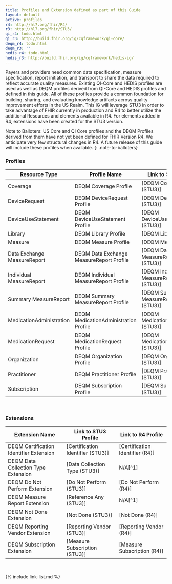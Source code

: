```yaml
---
title: Profiles and Extension defined as part of this Guide
layout: default
active: profiles
r4: http://hl7.org/fhir/R4/
r3: http://hl7.org/fhir/STU3/
qi_r4: todo.html
qi_r3: http://build.fhir.org/ig/cqframework/qi-core/
deqm_r4: todo.html
deqm_r3: ''
hedis_r4: todo.html
hedis_r3: http://build.fhir.org/ig/cqframework/hedis-ig/
---
```


   Payers and providers need common data specification, measure specification, report initiation, and transport to share the data required to reflect accurate quality measures. Existing QI-Core and HEDIS profiles are used as well as DEQM profiles derived from QI-Core and HEDIS profiles and defined in this guide. All of these profiles provide a common foundation for building, sharing, and evaluating knowledge artifacts across quality improvement efforts in the US Realm. This IG will leverage STU3 in order to take advantage of FHIR currently in production and R4 to better utilize the additional Resources and elements available in R4.  For elements added in R4, extensions have been created for the STU3 version.

Note to Balloters: US Core and QI Core profiles and the DEQM Profiles derived from them have
not yet been defined for FHIR Version R4.  We anticipate very few
structural changes in R4.  A future release of this guide will include
these profiles when available.
{: .note-to-balloters}

### Profiles

|Resource Type|Profile Name|Link to STU3 Profile|Link to R4 Profile|
|---|---|---|---|
|Coverage|DEQM Coverage Profile|[DEQM Coverage (STU3)]|[DEQM Coverage (R4)]||
|DeviceRequest|DEQM DeviceRequest Profile|[DEQM DeviceRequest (STU3)]|[DEQM DeviceRequest (R4)]|
|DeviceUseStatement|DEQM DeviceUseStatement Profile|[DEQM DeviceUseStatement (STU3)]|[DEQM DeviceUseStatement (R4)]|
|Library|DEQM Library Profile|[DEQM Library (STU3)]|[DEQM Library (R4)]|
|Measure|DEQM Measure Profile|[DEQM Measure (STU3)]|[DEQM Measure (R4)]|
|Data Exchange MeasureReport|DEQM Data Exchange MeasureReport Profile|[DEQM Data Exchange MeasureReport Profile (STU3)]|[DEQM Data Exchange MeasureReport Profile (R4)]|
|Individual MeasureReport|DEQM Individual MeasureReport Profile|[DEQM Individual MeasureReport Profile (STU3)]|[DEQM Individual MeasureReport Profile (R4)]|
|Summary MeasureReport|DEQM Summary MeasureReport Profile|[DEQM Summary MeasureReport Profile (STU3)]|[DEQM Summary MeasureReport Profile (R4)]|
|MedicationAdministration|DEQM MedicationAdministration Profile|[DEQM MedicationAdministration (STU3)]|[DEQM MedicationAdministration (R4)]|
|MedicationRequest|DEQM MedicationRequest Profile|[DEQM MedicationRequest (STU3)]|[DEQM MedicationRequest (R4)]|
|Organization|DEQM Organization Profile|[DEQM Organization (STU3)]|[DEQM Organization (R4)]|
|Practitioner|DEQM Practitioner Profile|[DEQM Practitioner (STU3)]|[DEQM Practitioner (R4)]|
|Subscription|DEQM Subscription Profile|[DEQM Subscription (STU3)]|[DEQM Subscription (R4)]|

<br />

### Extensions

|Extension Name|Link to STU3 Profile|Link to R4 Profile|
|---|---|---|
|DEQM Certification Identifier Extension|[Certification Identifier (STU3)]|[Certification Identifier (R4)]|
|DEQM Data Collection Type Extension|[Data Collection Type (STU3)]|N/A[^1]|
|DEQM Do Not Perform Extension|[Do Not Perform (STU3)]|[Do Not Perform (R4)]|
|DEQM Measure Report Extension|[Reference Any (STU3)]|N/A[^1]|
|DEQM Not Done Extension|[Not Done (STU3)]|[Not Done (R4)]|
|DEQM Reporting Vendor Extension|[Reporting Vendor (STU3)]|[Reporting Vendor (R4)]|
|DEQM Subscription Extension|[Measure Subscription (STU3)]|[Measure Subscription (R4)]|

<br />

{% include link-list.md %}
